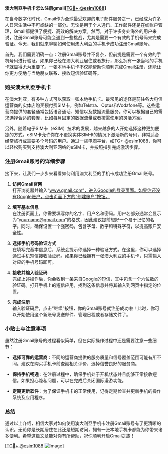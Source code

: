 **澳大利亞手机卡怎么注册gmail[[TG💪+ @esim1088](https://t.me/s/esim1088)]**

在当今数字化时代，Gmail作为全球最受欢迎的电子邮件服务之一，已经成为许多人日常生活中不可或缺的一部分。无论是用于个人通讯、工作邮件还是在线账户管理，Gmail都提供了便捷、高效的解决方案。然而，对于许多身处海外的用户来说，注册Gmail账号可能会遇到一些挑战，尤其是需要一个有效的手机号码来完成验证。今天，我们就来聊聊如何使用澳大利亞的手机卡成功注册Gmail账号。

首先，我们需要明确一点：注册Gmail账号并不复杂，但前提是需要一个有效的手机号码进行验证。如果你已经在澳大利亚居住或者旅行，那么拥有一张当地的手机卡就显得尤为重要了。一张本地手机卡不仅能帮助你顺利完成Gmail注册，还能让你更方便地与当地朋友联系、接收短信验证码等。

### 购买澳大利亞手机卡

在澳大利亚，有多种方式可以获取一张本地手机卡。最常见的途径是前往各大电信运营商的实体店购买预付费SIM卡，例如Telstra、Optus和Vodafone等。这些运营商提供的套餐通常包括语音通话、短信以及数据流量服务。你可以根据自己的需求选择合适的套餐，比如每月固定的数据流量或者按需使用的灵活方案。

另外，随着电子SIM卡（eSIM）技术的发展，越来越多的人开始选择这种更加便捷的方式。eSIM卡允许你在不更换实体SIM卡的情况下激活新的号码，非常适合经常旅行或需要多个号码的用户。通过一些电商平台，如TG+ @esim1088，你可以轻松购买到支持澳大利亚网络的eSIM卡，并按照指引完成激活步骤。

### 注册Gmail账号的详细步骤

接下来，让我们一步步来看看如何利用澳大利亞的手机卡成功注册Gmail账号。

1. **访问Gmail官网**  
   打开浏览器并输入“www.gmail.com”，进入Google的登录页面。如果你还没有Google账户，点击页面下方的“创建账户”按钮。

2. **填写基本信息**  
   在注册页面上，你需要填写你的名字、用户名和密码。用户名部分通常会显示为“yourname@gmail.com”的格式，因此建议提前想好一个易于记忆的名字。同时，确保设置一个强密码，包含字母、数字和特殊字符，以提高账户安全性。

3. **选择手机号码验证方式**  
   在填写完基本信息后，系统会提示你选择一种验证方式。在这里，你可以选择通过手机短信接收验证码。如果你已经拥有一张澳大利亞的手机卡，只需输入对应的手机号码即可。

4. **接收并输入验证码**  
   完成上述操作后，你会收到一条来自Google的短信，其中包含一个六位数的验证码。打开手机上的短信应用，找到这条信息并将其输入到网页中指定的位置。

5. **完成注册**  
   输入验证码后，点击“继续”按钮，你的Gmail账号就注册成功啦！此时，你可以开始使用这个新账号发送邮件、管理日程或者存储文件了。

### 小贴士与注意事项

虽然注册Gmail账号的过程看似简单，但在实际操作过程中还是需要注意一些细节：

- **选择可靠的运营商**：不同的运营商提供的服务质量和信号覆盖范围可能有所不同。建议在购买手机卡前查阅相关评价，选择信誉良好的服务商。
  
- **保持手机畅通**：在注册过程中，确保手机处于开机状态并且能够正常接收短信。如果担心隐私问题，可以在完成后关闭国际漫游功能。

- **定期更新软件**：为了保证手机卡的正常使用，记得定期检查并更新手机的操作系统及应用程序。

### 总结

通过以上介绍，相信大家对如何使用澳大利亞手机卡注册Gmail账号有了更清晰的认识。无论你是长期居住在此还是短期访问，拥有一张本地手机卡都能为你带来诸多便利。希望这篇文章能对你有所帮助，祝你顺利开启Gmail之旅！

[[TG💪+ @esim1088](https://t.me/s/esim1088) ![Image](https://i.postimg.cc/4NQfJmqS/Snipaste-2025-05-13-00-14-12.png)]